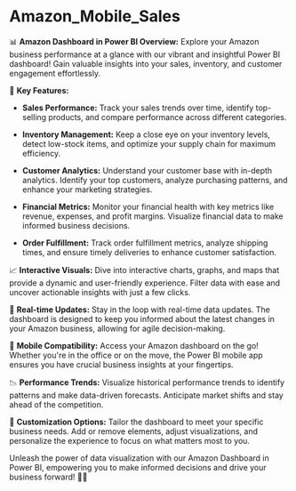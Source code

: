 # Amazon_Mobile_Sales


📊 **Amazon Dashboard in Power BI Overview:**
Explore your Amazon business performance at a glance with our vibrant and insightful Power BI dashboard! Gain valuable insights into your sales, inventory, and customer engagement effortlessly.

🚀 **Key Features:**
- **Sales Performance:** Track your sales trends over time, identify top-selling products, and compare performance across different categories.
  
- **Inventory Management:** Keep a close eye on your inventory levels, detect low-stock items, and optimize your supply chain for maximum efficiency.

- **Customer Analytics:** Understand your customer base with in-depth analytics. Identify your top customers, analyze purchasing patterns, and enhance your marketing strategies.

- **Financial Metrics:** Monitor your financial health with key metrics like revenue, expenses, and profit margins. Visualize financial data to make informed business decisions.

- **Order Fulfillment:** Track order fulfillment metrics, analyze shipping times, and ensure timely deliveries to enhance customer satisfaction.

📈 **Interactive Visuals:**
Dive into interactive charts, graphs, and maps that provide a dynamic and user-friendly experience. Filter data with ease and uncover actionable insights with just a few clicks.

🔄 **Real-time Updates:**
Stay in the loop with real-time data updates. The dashboard is designed to keep you informed about the latest changes in your Amazon business, allowing for agile decision-making.

📱 **Mobile Compatibility:**
Access your Amazon dashboard on the go! Whether you're in the office or on the move, the Power BI mobile app ensures you have crucial business insights at your fingertips.

📉 **Performance Trends:**
Visualize historical performance trends to identify patterns and make data-driven forecasts. Anticipate market shifts and stay ahead of the competition.

🎯 **Customization Options:**
Tailor the dashboard to meet your specific business needs. Add or remove elements, adjust visualizations, and personalize the experience to focus on what matters most to you.

Unleash the power of data visualization with our Amazon Dashboard in Power BI, empowering you to make informed decisions and drive your business forward! 🚀💼
